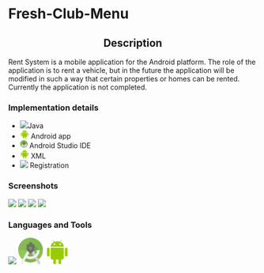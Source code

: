 # Fresh-Club-Menu
<h2 align = center> Description</h2>

Rent System is a mobile application for the Android platform. The role of the application is to rent a vehicle, but in the future the application will be modified in such a way that certain properties or homes can be rented. <br> Currently the application is not completed.

<h3> Implementation details </h3>

<ul>
  <li><img src="Images/java.png" width="20">Java</li>
  <li><img src="Images/android.png" width="18"> Android app</li>
  <li><img src="Images/studio.png" width="15"> Android Studio IDE</li>
  <li><img src="Images/android.png" width="18"> XML</li>
  <li><img src="Images/logoG.png" width="15"> Registration</li>
</ul> 

<h3>Screenshots</h3>

<img src="Images/googleaccount.png" width="200">      <img src="Images/mainpage.png" width="200">     <img src="Images/specificatii.png" width="200">
<img src="Images/inchiriaza.png" width="200">

<h3> Languages and Tools </h3>

<img src="Images/java.png" width="60"> <img src="Images/studio.png" width="50">     <img src="Images/android.png" width="50">
